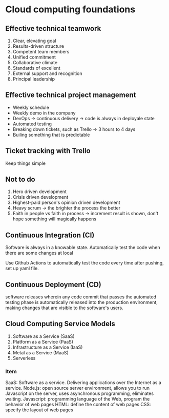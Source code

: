 # Cloud computing foundations

## Effective technical teamwork
1. Clear, elevating goal
2. Results-driven structure
3. Competent team members
4. Unified commitment
5. Collaborative climate
6. Standards of excellent
7. External support and recognition
8. Principal leadership

## Effective technical project management

- Weekly schedule
- Weekly demo in the company
- DevOps -> continuous delivery -> code is always in deployale state
- Automated testing
- Breaking down tickets, such as Trello -> 3 hours to 4 days
- Builing something that is predictable

## Ticket tracking with Trello

Keep things simple

## Not to do
1. Hero driven development
2. Crisis driven development
3. Highest-paid person's opinion driven development
4. Heavy scrum -> the brighter the process the better
5. Faith in people vs faith in process -> increment result is shown, don't hope something will magically happens

## Continuous Integration (CI)
Software is always in a knowable state.
Automatically test the code when there are some changes at local

Use Github Actions to automatically test the code every time after pushing, set up yaml file.

## Continuous Deployment (CD)

software releases wherein any code commit that passes the automated testing phase is automatically released into the production environment, making changes that are visible to the software's users.

## Cloud Computing Service Models

1. Software as a Service (SaaS)
2. Platform as a Service (PaaS)
3. Infrastructure as a Service (IaaS)
4. Metal as a Service (MaaS)
5. Serverless

### Item
SaaS: Software as a service. Delivering applications over the Internet as a service.
Node.js: open source server environment, allows you to run Javascript on the server, uses asynchronous programming, eliminates waiting.
Javascript: programming language of the Web, program the behavior of web pages
HTML: define the content of web pages
CSS: specify the layout of web pages

